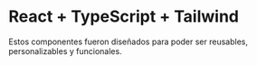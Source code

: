 # React + TypeScript + Tailwind
Estos componentes fueron diseñados para poder ser reusables, personalizables y funcionales.

